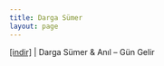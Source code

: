 ```yaml
---
title: Darga Sümer
layout: page
---
```


<a href="https://cloud.mail.ru/public/96da05893448/Darga%20Sumer%20%26%20Anil%20-%20Gun%20Gelir" target="_blank">[indir]</a> | Darga Sümer & Anıl &#8211; Gün Gelir